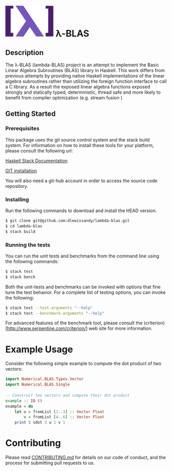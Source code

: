 # ![](logo.png) λ-BLAS

## Description
The λ-BLAS (lambda-BLAS) project is an attempt to implement the Basic
Linear Algebra Subroutines (BLAS) library in Haskell.   This work differs
from previous attempts by providing native Haskell implementations of the
linear algebra subroutines rather than utilizing the foreign function interface to call a C library.  As a result the exposed linear algebra functions exposed strongly and statically typed, deterministic, thread safe and more likely to benefit from compiler optimization (e.g. stream fusion )

## Getting Started
### Prerequisites
This package uses the git source control system and the stack build system.  For information on how to install these tools for your platform, please consult the following url:

[Haskell Stack Documentation](https://docs.haskellstack.org/en/stable/README/)

[GIT installation](https://git-scm.com/book/en/v2/Getting-Started-Installing-Git)

You will also need a git-hub account in order to access the source
code repository.

### Installing
Run the following commands to download and install the HEAD version.

```bash
$ git clone git@github.com:dlewissandy/lambda-blas.git
$ cd lambda-blas
$ stack build
```
### Running the tests
You can run the unit tests and benchmarks from the command line using the following commands:
```bash
$ stack test
$ stack bench
```

Both the unit-tests and benchmarks can be invoked with options that fine tune the test behavior.   For a complete list of testing options, you can invoke the following:
```bash
$ stack test --test-arguments "--help"
$ stack test --benchmark-arguments "--help"
```

For advanced features of the benchmark tool, please consult the (criterion)[http://www.serpentine.com/criterion/] web site for more information.

# Example Usage
Consider the following simple example to compute the dot product of
two vectors:
```haskell
import Numerical.BLAS.Types.Vector
import Numerical.BLAS.Single

-- Construct two vectors and compute their dot product
example :: IO ()
example = do
    let u = fromList [1..3] :: Vector Float
        v = fromList [4..6] :: Vector Float
    print $ sdot 3 u 1 v 1
```

# Contributing
Please read [CONTRIBUTING.md](Contributing.md) for details on our code of conduct, and the process for submitting pull requests to us.
